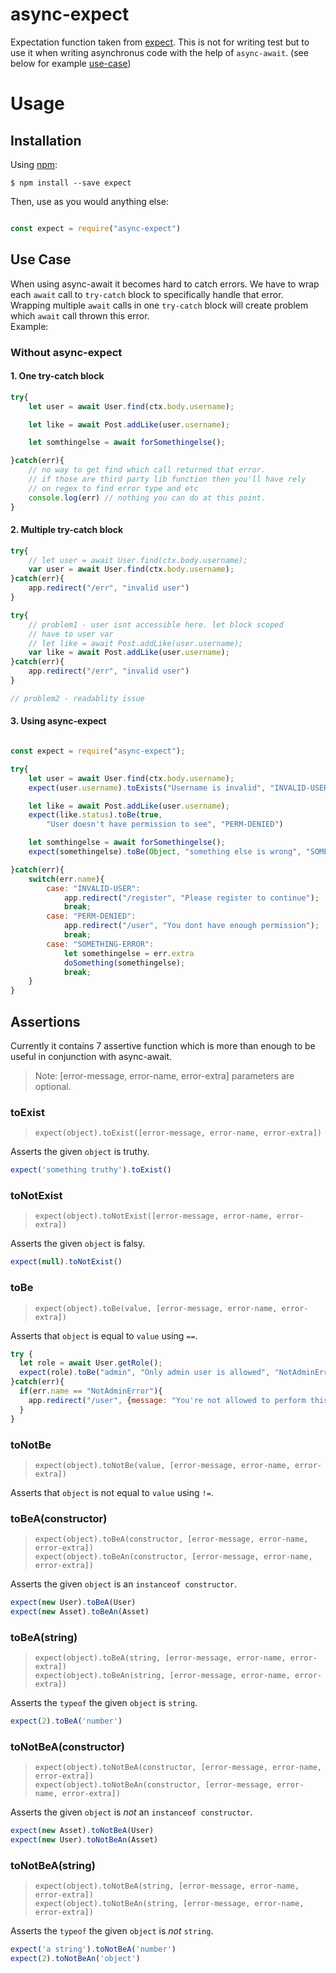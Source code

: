 # async-expect
Expectation function taken from [expect](https://github.com/mjackson/expect). 
This is not for writing test but to use it when writing asynchronus code with the help of `async-await`. (see below for example [use-case](https://github.com/sh4hidkh4n/async-expect#3-using-async-expect))

# Usage

## Installation

Using [npm](https://www.npmjs.org/):

    $ npm install --save expect

Then, use as you would anything else:

```js

const expect = require("async-expect")

```

## Use Case
When using async-await it becomes hard to catch errors. We have to wrap each `await` call to `try-catch` block to specifically handle that error. Wrapping multiple `await` calls in one `try-catch` block will create problem which `await` call thrown this error.  
Example:
### Without async-expect
#### 1. One try-catch block
```js
try{ 
    let user = await User.find(ctx.body.username);

    let like = await Post.addLike(user.username);

    let somthingelse = await forSomethingelse();

}catch(err){
    // no way to get find which call returned that error.
    // if those are third party lib function then you'll have rely
    // on regex to find error type and etc
    console.log(err) // nothing you can do at this point.
}
```
#### 2. Multiple try-catch block

```js
try{
    // let user = await User.find(ctx.body.username);
    var user = await User.find(ctx.body.username);
}catch(err){
    app.redirect("/err", "invalid user")
}

try{
    // problem1 - user isnt accessible here. let block scoped
    // have to user var
    // let like = await Post.addLike(user.username);
    var like = await Post.addLike(user.username);
}catch(err){
    app.redirect("/err", "invalid user")
}

// problem2 - readablity issue

```

#### 3. Using async-expect

```js

const expect = require("async-expect");

try{ 
    let user = await User.find(ctx.body.username);
    expect(user.username).toExists("Username is invalid", "INVALID-USER")

    let like = await Post.addLike(user.username);
    expect(like.status).toBe(true, 
        "User doesn't have permission to see", "PERM-DENIED")

    let somthingelse = await forSomethingelse();
    expect(somethingelse).toBe(Object, "something else is wrong", "SOMETHING-ERROR", somethingelse)

}catch(err){
    switch(err.name){
        case: "INVALID-USER":
            app.redirect("/register", "Please register to continue");
            break;
        case: "PERM-DENIED":
            app.redirect("/user", "You dont have enough permission");
            break;
        case: "SOMETHING-ERROR":
            let somethingelse = err.extra
            doSomething(somethingelse);
            break;
    }
}

```

## Assertions

Currently it contains 7 assertive function which is more than enough to be useful in conjunction with async-await.
> Note: [error-message, error-name, error-extra] parameters are optional. 

### toExist

> `expect(object).toExist([error-message, error-name, error-extra])`

Asserts the given `object` is truthy.

```js
expect('something truthy').toExist()
```

### toNotExist

> `expect(object).toNotExist([error-message, error-name, error-extra])`

Asserts the given `object` is falsy.

```js
expect(null).toNotExist()
```

### toBe

> `expect(object).toBe(value, [error-message, error-name, error-extra])`

Asserts that `object` is equal to `value` using `==`.

```js
try { 
  let role = await User.getRole();
  expect(role).toBe("admin", "Only admin user is allowed", "NotAdminError");
}catch(err){
  if(err.name == "NotAdminError"){
    app.redirect("/user", {message: "You're not allowed to perform this operation"});
  }
}
```

### toNotBe

> `expect(object).toNotBe(value, [error-message, error-name, error-extra])`

Asserts that `object` is not equal to `value` using `!=`.

### toBeA(constructor)

> `expect(object).toBeA(constructor, [error-message, error-name, error-extra])`<br>
> `expect(object).toBeAn(constructor, [error-message, error-name, error-extra])`

Asserts the given `object` is an `instanceof constructor`.

```js
expect(new User).toBeA(User)
expect(new Asset).toBeAn(Asset)
```

### toBeA(string)

> `expect(object).toBeA(string, [error-message, error-name, error-extra])`<br>
> `expect(object).toBeAn(string, [error-message, error-name, error-extra])`

Asserts the `typeof` the given `object` is `string`.

```js
expect(2).toBeA('number')
```

### toNotBeA(constructor)

> `expect(object).toNotBeA(constructor, [error-message, error-name, error-extra])`<br>
> `expect(object).toNotBeAn(constructor, [error-message, error-name, error-extra])`

Asserts the given `object` is *not* an `instanceof constructor`.

```js
expect(new Asset).toNotBeA(User)
expect(new User).toNotBeAn(Asset)
```

### toNotBeA(string)

> `expect(object).toNotBeA(string, [error-message, error-name, error-extra])`<br>
> `expect(object).toNotBeAn(string, [error-message, error-name, error-extra])`

Asserts the `typeof` the given `object` is *not* `string`.

```js
expect('a string').toNotBeA('number')
expect(2).toNotBeAn('object')
```
